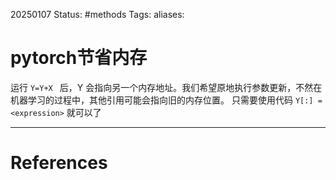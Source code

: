 20250107
Status: #methods
Tags: 
aliases: 
# pytorch节省内存

运行 `Y=Y+X ` 后，Y 会指向另一个内存地址。我们希望原地执行参数更新，不然在机器学习的过程中，其他引用可能会指向旧的内存位置。
只需要使用代码 `Y[:] = <expression>` 就可以了 












---
# References

